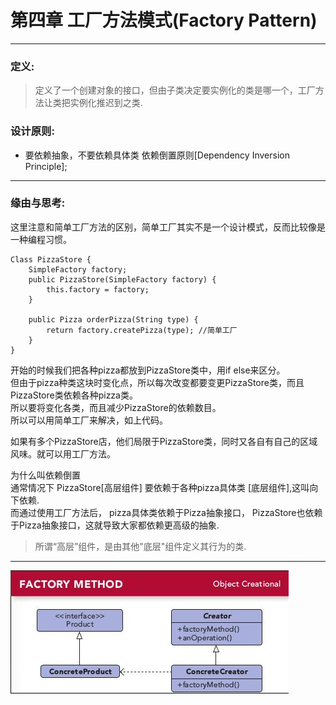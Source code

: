# 第四章 工厂方法模式(Factory Pattern)
---

### 定义:
> 定义了一个创建对象的接口，但由子类决定要实例化的类是哪一个，工厂方法让类把实例化推迟到之类.

### 设计原则:
- 要依赖抽象，不要依赖具体类  依赖倒置原则[Dependency Inversion Principle];

---

### 缘由与思考:

这里注意和简单工厂方法的区别，简单工厂其实不是一个设计模式，反而比较像是一种编程习惯。

    Class PizzaStore {
        SimpleFactory factory;
        public PizzaStore(SimpleFactory factory) {
            this.factory = factory;
        }
        
        public Pizza orderPizza(String type) {
            return factory.createPizza(type); //简单工厂
        }
    }

开始的时候我们把各种pizza都放到PizzaStore类中，用if else来区分。  
但由于pizza种类这块时变化点，所以每次改变都要变更PizzaStore类，而且PizzaStore类依赖各种pizza类。  
所以要将变化各类，而且减少PizzaStore的依赖数目。  
所以可以用简单工厂来解决，如上代码。 

如果有多个PizzaStore店，他们局限于PizzaStore类，同时又各自有自己的区域风味。就可以用工厂方法。  

为什么叫依赖倒置  
通常情况下 PizzaStore[高层组件] 要依赖于各种pizza具体类 [底层组件],这叫向下依赖.    
而通过使用工厂方法后， pizza具体类依赖于Pizza抽象接口， PizzaStore也依赖于Pizza抽象接口，这就导致大家都依赖更高级的抽象.
> 所谓“高层”组件，是由其他"底层"组件定义其行为的类. 

---

![Factory](./Factory.jpg)
